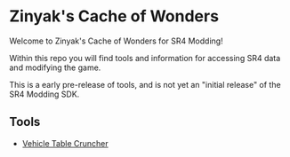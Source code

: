 # Zinyak's Cache of Wonders
Welcome to Zinyak's Cache of Wonders for SR4 Modding!

Within this repo you will find tools and information for accessing SR4 data and modifying the game.

This is a early pre-release of tools, and is not yet an "initial release" of the SR4 Modding SDK.

## Tools
- [Vehicle Table Cruncher](tools/cvtf_cruncher)
